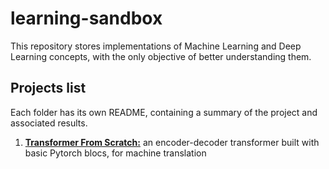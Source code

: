 # learning-sandbox

This repository stores implementations of Machine Learning and Deep Learning concepts, with the only objective of better understanding them.

## Projects list

Each folder has its own README, containing a summary of the project and associated results.

1. [**Transformer From Scratch:**](/01_transformer_from_scratch/) an encoder-decoder transformer built with basic Pytorch blocs, for machine translation